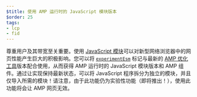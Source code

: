 ```yaml
---
$title: 使用 AMP 运行时的 JavaScript 模块版本
$order: 25
tags:
- lcp
- fid
---
```


尊重用户及其带宽至关重要。使用 [JavaScript 模块](https://developer.mozilla.org/en-US/docs/Web/JavaScript/Guide/Modules)可以对新型网络浏览器中的网页性能产生巨大的积极影响。您可以将 [`experimentEsm`](https://www.npmjs.com/package/@ampproject/toolbox-optimizer#experimentesm) 标记与最新的 [AMP 优化工具](https://amp.dev/documentation/guides-and-tutorials/optimize-and-measure/amp-optimizer-guide/)版本配合使用，从而获得 AMP 运行时的 JavaScript 模块版本和 AMP 组件。通过让实现保持最新状态，可以将 JavaScript 程序拆分为独立的模块，并且仅导入所需的模块！请注意，由于此功能仍为实验性功能（即将推出！），使用此功能将会让 AMP 网页无效。
